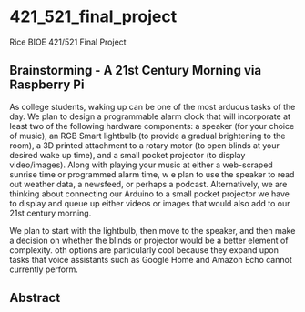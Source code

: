 # 421_521_final_project
Rice BIOE 421/521 Final Project


## Brainstorming - A 21st Century Morning via Raspberry Pi

As college students, waking up can be one of the most arduous tasks of the day. 
We plan to design a programmable alarm clock that will incorporate at least two of the following hardware components: 
a speaker (for your choice of music), an RGB Smart lightbulb (to provide a gradual brightening to the room), a 3D printed attachment to a rotary motor (to open blinds at your desired wake up time), and a small pocket projector (to display video/images). 
Along with playing your music at either a web-scraped sunrise time or programmed alarm time, w
e plan to use the speaker to read out weather data, a newsfeed, or perhaps a podcast. 
Alternatively, we are thinking about connecting our Arduino to a small pocket projector we have to display and queue up either videos or images that would also add to our 21st century morning.


We plan to start with the lightbulb, then move to the speaker, and then make a decision on whether the blinds or projector would be a better element of complexity. 
oth options are particularly cool because they expand upon tasks that voice assistants such as Google Home and Amazon Echo cannot currently perform. 


## Abstract

